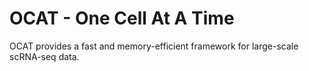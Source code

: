 # OCAT - One Cell At A Time
OCAT provides a fast and memory-efficient framework for large-scale scRNA-seq data. 
